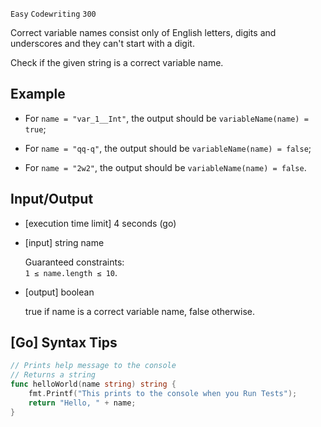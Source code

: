 `Easy`	`Codewriting` 	`300`

Correct variable names consist only of English letters, digits and underscores and they can't start with a digit.

Check if the given string is a correct variable name.

## Example

- For `name = "var_1__Int"`, the output should be
`variableName(name) = true`;

- For `name = "qq-q"`, the output should be
`variableName(name) = false`;

- For `name = "2w2"`, the output should be
`variableName(name) = false`.

## Input/Output

- [execution time limit] 4 seconds (go)

- [input] string name

    Guaranteed constraints: \
    `1 ≤ name.length ≤ 10`.

- [output] boolean

    true if name is a correct variable name, false otherwise.

## [Go] Syntax Tips

``` go
// Prints help message to the console
// Returns a string
func helloWorld(name string) string {
    fmt.Printf("This prints to the console when you Run Tests");
    return "Hello, " + name;
}
```
